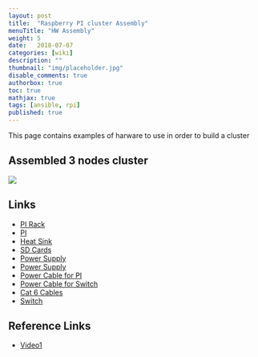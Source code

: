 ```yaml
---
layout: post
title:  "Raspberry PI cluster Assembly"
menuTitle: "HW Assembly"
weight: 5 
date:   2018-07-07
categories: [wiki]
description: ""
thumbnail: "img/placeholder.jpg"
disable_comments: true
authorbox: true
toc: true
mathjax: true
tags: [ansible, rpi]
published: true
---
```


This page contains examples of harware to use in order to build a cluster

<!--more-->

## Assembled 3 nodes cluster

![](/images/raspberrypi/DSC08310.JPG)

## Links

- [PI Rack](https://www.amazon.com/gp/product/B077D4J3M5)
- [PI](https://www.amazon.com/gp/product/B07BDR5PDW)
- [Heat Sink](https://www.amazon.com/gp/product/B01G9NA2I6)
- [SD Cards](https://www.amazon.com/gp/product/B06XWN9Q99)
- [Power Supply](https://www.amazon.com/gp/product/B00VH8ZW02)
- [Power Supply](https://www.amazon.com/gp/product/B00YRYS4T4)
- [Power Cable for PI](https://www.amazon.com/gp/product/B015XR60MQ)
- [Power Cable for Switch](https://www.amazon.com/gp/product/B003MQO96U)
- [Cat 6 Cables](https://www.amazon.com/gp/product/B00E5I7T9I)
- [Switch](https://www.amazon.com/gp/product/B001QUA6R0)

## Reference Links

- [Video1](https://www.youtube.com/watch?v=KJKhRLKXr-Q)

